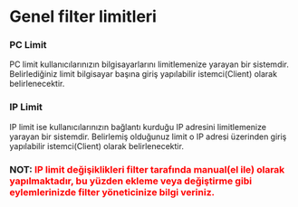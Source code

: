 # Genel filter limitleri

### PC Limit
PC limit kullanıcılarınızın bilgisayarlarını limitlemenize yarayan bir sistemdir. Belirlediğiniz limit bilgisayar başına giriş yapılabilir istemci(Client) olarak belirlenecektir.

### IP Limit
IP limit ise kullanıcılarınızın bağlantı kurduğu IP adresini limitlemenize yarayan bir sistemdir. Belirlemiş olduğunuz limit o IP adresi üzerinden giriş yapılabilir istemci(Client) olarak belirlenecektir.

### NOT: <span style="color:red">IP limit değişiklikleri filter tarafında manual(el ile) olarak yapılmaktadır, bu yüzden ekleme veya değiştirme gibi eylemlerinizde filter yöneticinize bilgi veriniz.</span>